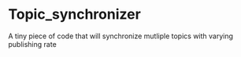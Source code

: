 # Topic_synchronizer
A tiny piece of code that will synchronize mutliple topics with varying publishing rate
